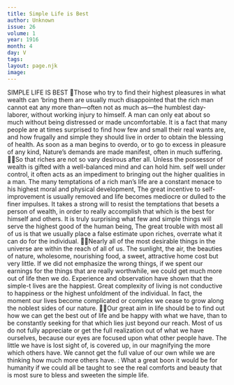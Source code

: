 ```yaml
---
title: Simple Life is Best
author: Unknown
issue: 26
volume: 1
year: 1916
month: 4
day: V
tags:
layout: page.njk
image:
---
```

SIMPLE LIFE IS BEST Those who try to find their highest pleasures in what wealth can ‘bring them are usually much disappointed that the rich man cannot eat any more than—often not as much as—the humblest day-laborer, without working injury to himself. A man can only eat about so much without being distressed or made uncomfortable. It is a fact that many people are at times surprised to find how few and small their real wants are, and how frugally and simple they should live in order to obtain the blessing of health. As soon as a man begins to overdo, or to go to excess in pleasure of any kind, Nature’s demands are made manifest, often in much suffering. So that riches are not so vary desirous after all. Unless the possessor of wealth is gifted with a well-balanced mind and can hold him. self well under control, it often acts as an impediment to bringing out the higher qualities in a man. The many temptations of a rich man’s life are a constant menace to his highest moral and physical development, The great incentive to self-improvement is usually removed and life becomes mediocre or dulled to the finer impulses. It takes a strong will to resist the temptations that besets a person of wealth, in order to really accomplish that which is the best for himself and others. It is truly surprising what few and simple things will serve the highest good of the human being, The great trouble with most all of us is that we usually place a false estimate upon riches, overrate what it can do for the individual. Nearly all of the most desirable things in the universe are within the reach of all of us. The sunlight, the air, the beauties of nature, wholesome, nourishing food, a sweet, attractive home cost but very little. If we did not emphasize the wrong things, if we spent our earnings for the things that are really worthwhile, we could get much more out of life then we do. Experience and observation have shown that the simple-t lives are the happiest. Great complexity of living is not conductive to happiness or the highest unfoldment of the individual. In fact, the moment our lives become complicated or complex we cease to grow along the noblest sides of our nature. Our great aim in life should be to find out how we can get the best out of life and be happy with what we have, than to be constantly seeking for that which lies just beyond our reach. Most of us do not fully appreciate or get the full realization out of what we have ourselves, because our eyes are focused upon what other people have. The little we have is lost sight of, is covered up, in our magnifying the more which others have. We cannot get the full value of our own while we are thinking how much more others have. : What a great boon it would be for humanity if we could all be taught to see the real comforts and beauty that is most sure to bless and sweeten the simple life. 
